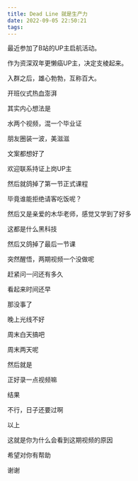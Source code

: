 ```yaml
---
title: Dead Line 就是生产力
date: 2022-09-05 22:50:21
tags:
---
```


最近参加了B站的UP主启航活动。

作为资深双年更懒癌UP主，决定支棱起来。
<!-- more -->
入群之后，雄心勃勃，互称百大。

开班仪式热血澎湃

其实内心想法是

水两个视频，混一个毕业证

朋友圈装一波，美滋滋

文案都想好了

欢迎联系持证上岗UP主

然后就鸽掉了第一节正式课程

毕竟谁能拒绝请客吃饭呢？

然后又是亲爱的木华老师，感觉又学到了好多

这都是什么黑科技

然后又鸽掉了最后一节课

突然醒悟，两期视频一个没做呢

赶紧问一问还有多久

看起来时间还早

那没事了

晚上光线不好

周末白天搞吧

周末两天呢

然后就是

正好录一点视频嘛

结果

不行，日子还要过啊

以上

这就是你为什么会看到这期视频的原因

希望对你有帮助

谢谢